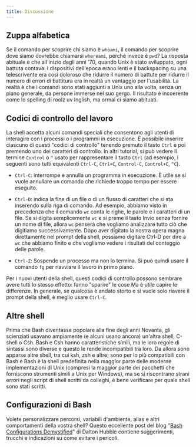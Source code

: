 ```yaml
---
title: Discussione
---
```



## Zuppa alfabetica

Se il comando per scoprire chi siamo è `whoami`, il comando per scoprire dove siamo dovrebbe chiamarsi `whereami`, perché invece è `pwd`? La risposta abituale è che all'inizio degli anni '70, quando Unix è stato sviluppato, ogni battuta contava: i dispositivi dell'epoca erano lenti e il backspacing su una telescrivente era così doloroso che ridurre il numero di battute per ridurre il numero di errori di battitura era in realtà un vantaggio per l'usabilità. La realtà è che i comandi sono stati aggiunti a Unix uno alla volta, senza un piano generale, da persone immerse nel suo gergo. Il risultato è incoerente come lo spelling di roolz uv Inglish, ma ormai ci siamo abituati.

## Codici di controllo del lavoro

La shell accetta alcuni comandi speciali che consentono agli utenti di interagire con i processi o i programmi in esecuzione. È possibile inserire ciascuno di questi "codici di controllo" tenendo premuto il tasto `Ctrl` e poi premendo uno dei caratteri di controllo. In altri tutorial, si può vedere il termine `Control` o `^` usato per rappresentare il tasto `Ctrl` (ad esempio, i seguenti sono tutti equivalenti `Ctrl-C`, `Ctrl+C`, `Control-C`, `Control+C`, `^C`).

- `Ctrl-C`: interrompe e annulla un programma in esecuzione. È utile se si vuole annullare un comando che richiede troppo tempo per essere eseguito.

- `Ctrl-D`: indica la fine di un file o di un flusso di caratteri che si sta inserendo sulla riga di comando. Ad esempio, abbiamo visto in precedenza che il comando `wc` conta le righe, le parole e i caratteri di un file. Se si digita semplicemente `wc` e si preme il tasto Invio senza fornire un nome di file, allora `wc` penserà che vogliamo analizzare tutto ciò che digitiamo successivamente. Dopo aver digitato la nostra opera magna direttamente nel prompt della shell, possiamo digitare Ctrl-D per dire a `wc` che abbiamo finito e che vogliamo vedere i risultati del conteggio delle parole.

- `Ctrl-Z`: Sospende un processo ma non lo termina. Si può quindi usare il comando `fg` per riavviare il lavoro in primo piano.

Per i nuovi utenti della shell, questi codici di controllo possono sembrare avere tutti lo stesso effetto: fanno "sparire" le cose Ma è utile capire le differenze. In generale, se qualcosa è andato storto e si vuole solo riavere il prompt della shell, è meglio usare `Ctrl-C`.

## Altre shell

Prima che Bash diventasse popolare alla fine degli anni Novanta, gli scienziati usavano ampiamente (e alcuni usano ancora) un'altra shell, C-shell o Csh. Bash e Csh hanno caratteristiche simili, ma le loro regole di sintassi sono diverse e questo le rende incompatibili tra loro. Da allora sono apparse altre shell, tra cui ksh, zsh e altre; sono per lo più compatibili con Bash e Bash è la shell predefinita nella maggior parte delle moderne implementazioni di Unix (compresi la maggior parte dei pacchetti che forniscono strumenti simili a Unix per Windows), ma se si riscontrano strani errori negli script di shell scritti da colleghi, è bene verificare per quale shell sono stati scritti.

## Configurazioni di Bash

Volete personalizzare percorsi, variabili d'ambiente, alias e altri comportamenti della vostra shell? Questo eccellente post del blog "[Bash Configurations Demystified][bash-demystified]" di Dalton Hubble contiene suggerimenti, trucchi e indicazioni su come evitare i pericoli.

[bash-demystified]: https://blog.dghubble.io/posts/.bashprofile-.profile-and-.bashrc-conventions/




